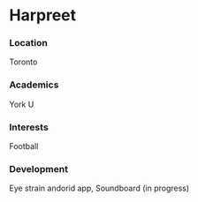 # Harpreet

### Location

Toronto

### Academics

York U

### Interests

Football

### Development

Eye strain andorid app, Soundboard (in progress)
